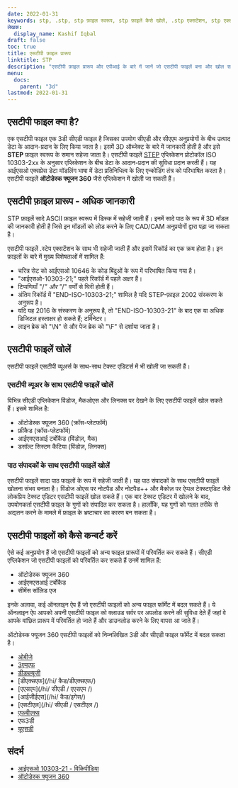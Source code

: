 ```yaml
---
date: 2022-01-31
keywords: stp, .stp, stp फ़ाइल स्वरूप, stp फ़ाइलें कैसे खोलें, .stp एक्सटेंशन, stp एक्सटेंशन
लेखक:
  display_name: Kashif Iqbal
draft: false
toc: true
title: एसटीपी फ़ाइल प्रारूप
linktitle: STP
description: "एसटीपी फ़ाइल प्रारूप और एपीआई के बारे में जानें जो एसटीपी फाइलें बना और खोल सकते हैं।"
menu:
  docs:
    parent: "3d"
lastmod: 2022-01-31
---
```


## एसटीपी फाइल क्या है?

एक एसटीपी फाइल एक 3डी सीएडी फाइल है जिसका उपयोग सीएडी और सीएएम अनुप्रयोगों के बीच उत्पाद डेटा के आदान-प्रदान के लिए किया जाता है। इसमें 3D ऑब्जेक्ट के बारे में जानकारी होती है और इसे **STEP** फ़ाइल स्वरूप के समान सहेजा जाता है। एसटीपी फाइलें [STEP](/hi/3d/step/) एप्लिकेशन प्रोटोकॉल ISO 10303-2xx के अनुसार एप्लिकेशन के बीच डेटा के आदान-प्रदान की सुविधा प्रदान करती हैं। यह आईएसओ एक्सप्रेस डेटा मॉडलिंग भाषा में डेटा प्रतिनिधित्व के लिए एन्कोडिंग तंत्र को परिभाषित करता है। एसटीपी फाइलें **ऑटोडेस्क फ्यूजन 360** जैसे एप्लिकेशन में खोली जा सकती हैं।

## एसटीपी फ़ाइल प्रारूप - अधिक जानकारी

STP फ़ाइलें सादे ASCII फ़ाइल स्वरूप में डिस्क में सहेजी जाती हैं। इनमें सादे पाठ के रूप में 3D मॉडल की जानकारी होती है जिसे इन मॉडलों को लोड करने के लिए CAD/CAM अनुप्रयोगों द्वारा पढ़ा जा सकता है।

एसटीपी फाइलें .स्टेप एक्सटेंशन के साथ भी सहेजी जाती हैं और इसमें रिकॉर्ड का एक क्रम होता है। इन फ़ाइलों के बारे में मुख्य विशेषताओं में शामिल हैं:

* चरित्र सेट को आईएसओ 10646 के कोड बिंदुओं के रूप में परिभाषित किया गया है।
* "आईएसओ-10303-21;" पहले रिकॉर्ड में पहले अक्षर हैं।
* टिप्पणियाँ "/*" और "*/" वर्णों से घिरी होती हैं।
* अंतिम रिकॉर्ड में "END-ISO-10303-21;" शामिल है यदि STEP-फ़ाइल 2002 संस्करण के अनुरूप है।
* यदि यह 2016 के संस्करण के अनुरूप है, तो "END-ISO-10303-21" के बाद एक या अधिक डिजिटल हस्ताक्षर हो सकते हैं; टर्मिनेटर।
* लाइन ब्रेक को "\N\" से और पेज ब्रेक को "\F\" से दर्शाया जाता है।

## एसटीपी फाइलें खोलें

एसटीपी फाइलें एसटीपी व्यूअर्स के साथ-साथ टेक्स्ट एडिटर्स में भी खोली जा सकती हैं।

### एसटीपी व्यूअर के साथ एसटीपी फाइलें खोलें

विभिन्न सीएडी एप्लिकेशन विंडोज, मैकओएस और लिनक्स पर देखने के लिए एसटीपी फाइलें खोल सकते हैं। इसमे शामिल है:

* ऑटोडेस्क फ्यूजन 360 (क्रॉस-प्लेटफॉर्म)
* फ्रीकैड (क्रॉस-प्लेटफॉर्म)
* आईएमएसआई टर्बोकैड (विंडोज़, मैक)
* डसॉल्ट सिस्टम कैटिया (विंडोज़, लिनक्स)

### पाठ संपादकों के साथ एसटीपी फाइलें खोलें

एसटीपी फाइलें सादा पाठ फाइलों के रूप में सहेजी जाती हैं। यह पाठ संपादकों के साथ एसटीपी फाइलें खोलना संभव बनाता है। विंडोज ओएस पर नोटपैड और नोटपैड++ और मैकोज़ पर ऐप्पल टेक्स्टएडिट जैसे लोकप्रिय टेक्स्ट एडिटर एसटीपी फाइलें खोल सकते हैं। एक बार टेक्स्ट एडिटर में खोलने के बाद, उपयोगकर्ता एसटीपी फ़ाइल के गुणों को संपादित कर सकता है। हालाँकि, यह गुणों को गलत तरीके से अद्यतन करने के मामले में फ़ाइल के भ्रष्टाचार का कारण बन सकता है।

## एसटीपी फाइलों को कैसे कन्वर्ट करें

ऐसे कई अनुप्रयोग हैं जो एसटीपी फाइलों को अन्य फाइल प्रारूपों में परिवर्तित कर सकते हैं। सीएडी एप्लिकेशन जो एसटीपी फाइलों को परिवर्तित कर सकते हैं उनमें शामिल हैं:

* ऑटोडेस्क फ्यूजन 360
* आईएमएसआई टर्बोकैड
* सीमेंस सॉलिड एज

इनके अलावा, कई ऑनलाइन ऐप हैं जो एसटीपी फाइलों को अन्य फाइल फॉर्मेट में बदल सकते हैं। ये ऑनलाइन ऐप आपको अपनी एसटीपी फाइल को क्लाउड सर्वर पर अपलोड करने की सुविधा देते हैं जहां वे आपके वांछित प्रारूप में परिवर्तित हो जाते हैं और डाउनलोड करने के लिए वापस आ जाते हैं।

ऑटोडेस्क फ्यूजन 360 एसटीपी फाइलों को निम्नलिखित 3डी और सीएडी फाइल फॉर्मेट में बदल सकता है।

* [ओबीजे](/hi/3डी/ओबीजे/)
* [3एमएफ](/hi/3डी/3एमएफ/)
* [डीडब्ल्यूजी](/hi/कैड/डीडब्ल्यूजी/)
* [डीएक्सएफ](/hi/ कैड/डीएक्सएफ/)
* [एएसएम](/hi/ सीएडी / एएसएम /)
* [आईजीईएस](/hi/ कैड/इगेस/)
* [एसटीएल](/hi/ सीएडी / एसटीएल /)
* [एफबीएक्स](/hi/3डी/एफबीएक्स/)
* एफ3डी
* [यूएसडी](/hi/3डी/यूएसडी/)

## संदर्भ

* [आईएसओ 10303-21 - विकिपीडिया](https://en.wikipedia.org/wiki/ISO_10303-21)
* [ऑटोडेस्क फ्यूजन 360](https://www.autodesk.com/products/fusion-360/overview)

